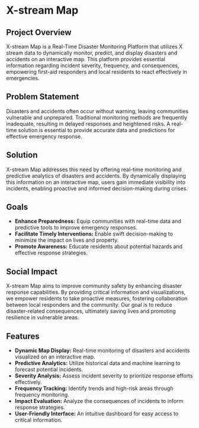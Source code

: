# X-stream Map

## Project Overview

X-stream Map is a Real-Time Disaster Monitoring Platform that utilizes X stream data to dynamically monitor, predict, and display disasters and accidents on an interactive map. This platform provides essential information regarding incident severity, frequency, and consequences, empowering first-aid responders and local residents to react effectively in emergencies.

## Problem Statement

Disasters and accidents often occur without warning, leaving communities vulnerable and unprepared. Traditional monitoring methods are frequently inadequate, resulting in delayed responses and heightened risks. A real-time solution is essential to provide accurate data and predictions for effective emergency response.

## Solution

X-stream Map addresses this need by offering real-time monitoring and predictive analytics of disasters and accidents. By dynamically displaying this information on an interactive map, users gain immediate visibility into incidents, enabling proactive and informed decision-making during crises.

## Goals

- **Enhance Preparedness:** Equip communities with real-time data and predictive tools to improve emergency responses.
- **Facilitate Timely Interventions:** Enable swift decision-making to minimize the impact on lives and property.
- **Promote Awareness:** Educate residents about potential hazards and effective response strategies.

## Social Impact

X-stream Map aims to improve community safety by enhancing disaster response capabilities. By providing critical information and visualizations, we empower residents to take proactive measures, fostering collaboration between local responders and the community. Our goal is to reduce disaster-related consequences, ultimately saving lives and promoting resilience in vulnerable areas.

## Features

- **Dynamic Map Display:** Real-time monitoring of disasters and accidents visualized on an interactive map.
- **Predictive Analytics:** Utilize historical data and machine learning to forecast potential incidents.
- **Severity Analysis:** Assess incident severity to prioritize response efforts effectively.
- **Frequency Tracking:** Identify trends and high-risk areas through frequency monitoring.
- **Impact Evaluation:** Analyze the consequences of incidents to inform response strategies.
- **User-Friendly Interface:** An intuitive dashboard for easy access to critical information.

